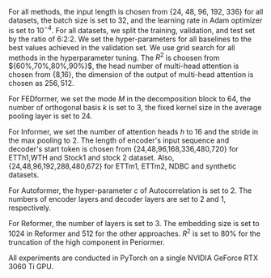 For all methods, the input length is chosen from {24, 48, 96, 192, 336} for all datasets, the batch size is set to 32, and the learning rate in Adam optimizer is set to $10^{-4}$. For all datasets, we split the training, validation, and test set by the ratio of 6:2:2. We set the hyper-parameters for all baselines to the best values achieved in the validation set. We use grid search for all methods in the hyperparameter tuning. 
The $R^{2}$ is choosen from ${60%,70%,80%,90%}$, the head number of multi-head attention is chosen from {8,16}, the dimension of the output of multi-head attention is chosen as ${256, 512}$. 

For FEDformer, we set the mode $M$ in the decomposition block to 64, the number of orthogonal basis $k$ is set to 3, the fixed kernel size in the average pooling layer is set to 24.

For Informer, we set the number of attention heads $h$ to 16 and the stride in the max pooling to 2. The length of encoder's input sequence and decoder's start token is chosen from {24,48,96,168,336,480,720} for ETTh1,WTH and Stock1 and stock 2 dataset. Also, {24,48,96,192,288,480,672} for ETTm1, ETTm2, NDBC and synthetic datasets.

For Autoformer, the hyper-parameter $c$ of Autocorrelation is set to 2. The numbers of encoder layers and decoder layers are set to 2 and 1, respectively. 

For Reformer, the number of layers is set to 3. The embedding size is set to 1024 in Reformer and 512 for the other approaches. $R^{2}$ is set to 80\% for the truncation of the high component  in Periormer.

All experiments are conducted in PyTorch on a single NVIDIA GeForce RTX 3060 Ti GPU.
